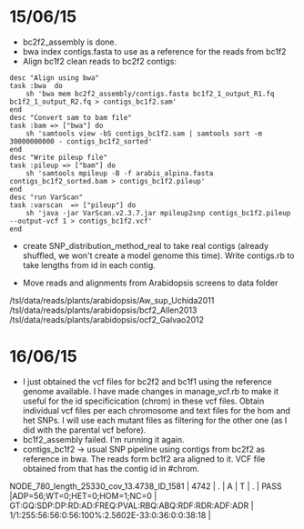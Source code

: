 15/06/15
===

- bc2f2_assembly is done. 
- bwa index contigs.fasta to use as a reference for the reads from bc1f2
- Align bc1f2 clean reads  to bc2f2 contigs:

```
desc "Align using bwa"
task :bwa  do
	sh 'bwa mem bc2f2_assembly/contigs.fasta bc1f2_1_output_R1.fq bc1f2_1_output_R2.fq > contigs_bc1f2.sam'
end
desc "Convert sam to bam file"
task :bam => ["bwa"] do
	sh 'samtools view -bS contigs_bc1f2.sam | samtools sort -m 30000000000 - contigs_bc1f2_sorted'
end
desc "Write pileup file"
task :pileup => ["bam"] do
	sh 'samtools mpileup -B -f arabis_alpina.fasta contigs_bc1f2_sorted.bam > contigs_bc1f2.pileup'
end
desc "run VarScan"
task :varscan  => ["pileup"] do 
	sh 'java -jar VarScan.v2.3.7.jar mpileup2snp contigs_bc1f2.pileup --output-vcf 1 > contigs_bc1f2.vcf'
end
```

- create SNP_distribution_method_real to take real contigs (already shuffled, we won't create a model genome this time). Write contigs.rb to take lengths from id in each contig. 

- Move reads and alignments from Arabidopsis screens to data folder 

/tsl/data/reads/plants/arabidopsis/Aw_sup_Uchida2011
/tsl/data/reads/plants/arabidopsis/bcf2_Allen2013
/tsl/data/reads/plants/arabidopsis/ocf2_Galvao2012

16/06/15
===
- I just obtained the vcf files for bc2f2 and bc1f1 using the reference genome available. I have made changes in manage_vcf.rb to make it useful for the id specificication (chrom) in these vcf files. Obtain individual vcf files per each chromosome and text files for the hom and het SNPs. I will use each mutant files as filtering for the other one (as I did with the parental vcf before). 
- bc1f2_assembly failed. I'm running it again. 
- contigs_bc1f2 -> usual SNP pipeline using contigs from bc2f2 as reference in bwa. The reads form bc1f2 ara aligned to it. VCF file obtained from that has the contig id in #chrom.  

NODE_780_length_25330_cov_13.4738_ID_1581     |  4742   | .   |    A   |    T    |   .   |    PASS    |ADP=56;WT=0;HET=0;HOM=1;NC=0  |  GT:GQ:SDP:DP:RD:AD:FREQ:PVAL:RBQ:ABQ:RDF:RDR:ADF:ADR  |  1/1:255:56:56:0:56:100%:2.5602E-33:0:36:0:0:38:18 |
